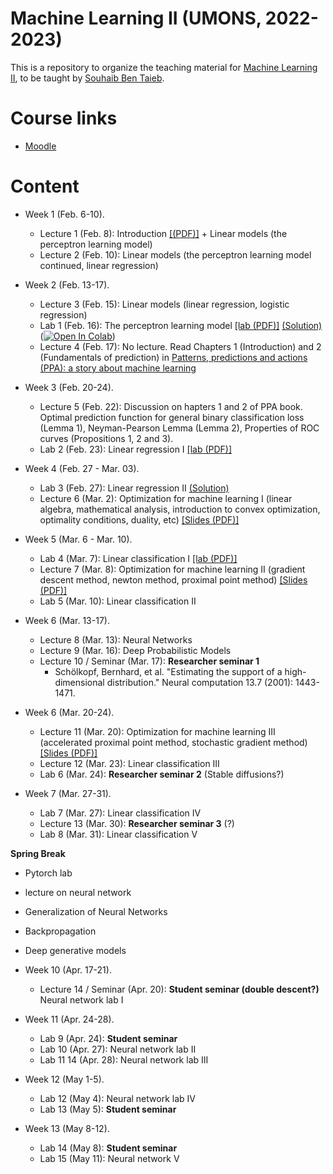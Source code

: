 # Machine Learning II (UMONS, 2022-2023)

This is a repository to organize the teaching material for [Machine Learning II](http://applications.umons.ac.be/web/fr/pde/2022-2023/aa/S-INFO-075.htm), to be taught by [Souhaib Ben Taieb](http://www.souhaib-bentaieb.com).

# Course links

- [Moodle](https://moodle.umons.ac.be/course/view.php?id=2786s)

# Content

- Week 1 (Feb. 6-10). 
  - Lecture 1 (Feb. 8): Introduction [[(PDF)]](./slides/lecture1-intro.pdf) + Linear models (the perceptron learning model)
  - Lecture 2 (Feb. 10): Linear models (the perceptron learning model continued, linear regression)

- Week 2 (Feb. 13-17). 
  - Lecture 3 (Feb. 15): Linear models (linear regression, logistic regression)
  - Lab 1 (Feb. 16): The perceptron learning model [[lab (PDF)]](./labs/The_perceptron_learning_model/The_perceptron_learning_model.pdf) [(Solution)](./labs/The_perceptron_learning_model/The_perceptron_learning_model_solution.ipynb) ([![Open In Colab](https://colab.research.google.com/assets/colab-badge.svg)](https://colab.research.google.com/github/bsouhaib/ML2-2023/blob/main/labs/The_perceptron_learning_model/The_perceptron_learning_model_solution.ipynb))
  - Lecture 4 (Feb. 17): No lecture. Read Chapters 1 (Introduction) and 2 (Fundamentals of prediction) in [Patterns, predictions and actions (PPA): a story about machine learning](https://mlstory.org/)

- Week 3 (Feb. 20-24).
   - Lecture 5 (Feb. 22): Discussion on hapters 1 and 2 of PPA book. Optimal prediction function for general binary classification loss (Lemma 1), Neyman-Pearson Lemma (Lemma 2), Properties of ROC curves (Propositions 1, 2 and 3).
   - Lab 2 (Feb. 23): Linear regression I [[lab (PDF)]](./labs/Linear_regression/Linear_regression.pdf)
  
- Week 4 (Feb. 27 - Mar. 03).
  - Lab 3 (Feb. 27):  Linear regression II [(Solution)](./labs/Linear_regression/Linear_regression_solution.pdf)
  - Lecture 6  (Mar. 2): Optimization for machine learning I (linear algebra, mathematical analysis, introduction to convex optimization, optimality conditions, duality, etc) [[Slides (PDF)]](./slides/lecture_optimization1.pdf)
 
- Week 5 (Mar. 6 - Mar. 10).
  - Lab 4 (Mar. 7): Linear classification I [[lab (PDF)]](./labs/Linear_classification/Linear_classification_and_optimisation.pdf)
  - Lecture 7 (Mar. 8): Optimization for machine learning II (gradient descent method, newton method, proximal point method) [[Slides (PDF)]](./slides/lecture_optimization2.pdf)
  - Lab 5 (Mar. 10): Linear classification II
 

- Week 6 (Mar. 13-17).
  - Lecture 8 (Mar. 13):  Neural Networks
  - Lecture 9 (Mar. 16): Deep Probabilistic Models
  - Lecture 10 / Seminar (Mar. 17): **Researcher seminar 1**
     - Schölkopf, Bernhard, et al. "Estimating the support of a high-dimensional distribution." Neural computation 13.7 (2001): 1443-1471.

- Week 6 (Mar. 20-24).
  - Lecture 11 (Mar. 20): Optimization for machine learning III (accelerated proximal point method, stochastic gradient method) [[Slides (PDF)]](./slides/lecture_optimization3.pdf)
  - Lecture 12 (Mar. 23): Linear classification III
  - Lab 6 (Mar. 24):  **Researcher seminar 2** (Stable diffusions?)

- Week 7 (Mar. 27-31).
  - Lab 7 (Mar. 27):  Linear classification IV
  - Lecture 13 (Mar. 30):  **Researcher seminar 3** (?)
  - Lab 8 (Mar. 31): Linear classification V
  
**Spring Break**

- Pytorch lab
- lecture on neural network
- Generalization of Neural Networks
- Backpropagation
- Deep generative models

- Week 10 (Apr. 17-21).
  - Lecture 14 / Seminar (Apr. 20): **Student seminar (double descent?)** Neural network lab I 

- Week 11 (Apr. 24-28).
  - Lab 9 (Apr. 24): **Student seminar**
  - Lab 10 (Apr. 27): Neural network lab II
  - Lab 11 14 (Apr. 28): Neural network lab III

- Week 12 (May 1-5).
  - Lab 12 (May 4): Neural network lab IV
  - Lab 13 (May 5): **Student seminar**

- Week 13 (May 8-12).
  - Lab 14 (May 8): **Student seminar**
  - Lab 15 (May 11): Neural network V
 
